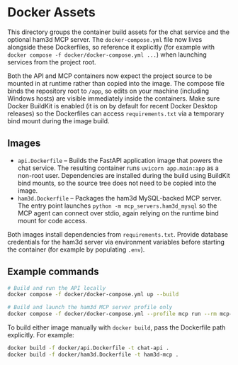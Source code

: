 # Docker Assets

This directory groups the container build assets for the chat service and the
optional ham3d MCP server. The `docker-compose.yml` file now lives alongside
these Dockerfiles, so reference it explicitly (for example with
`docker compose -f docker/docker-compose.yml ...`) when launching services from
the project root.

Both the API and MCP containers now expect the project source to be mounted in
at runtime rather than copied into the image. The compose file binds the
repository root to `/app`, so edits on your machine (including Windows hosts)
are visible immediately inside the containers. Make sure Docker BuildKit is
enabled (it is on by default for recent Docker Desktop releases) so the
Dockerfiles can access `requirements.txt` via a temporary bind mount during the
image build.

## Images

- `api.Dockerfile` – Builds the FastAPI application image that powers the chat
  service. The resulting container runs `uvicorn app.main:app` as a non-root
  user. Dependencies are installed during the build using BuildKit bind mounts,
  so the source tree does not need to be copied into the image.
- `ham3d.Dockerfile` – Packages the ham3d MySQL-backed MCP server. The entry
  point launches `python -m mcp_servers.ham3d_mysql` so the MCP agent can
  connect over stdio, again relying on the runtime bind mount for code access.

Both images install dependencies from `requirements.txt`. Provide database
credentials for the ham3d server via environment variables before starting the
container (for example by populating `.env`).

## Example commands

```bash
# Build and run the API locally
docker compose -f docker/docker-compose.yml up --build

# Build and launch the ham3d MCP server profile only
docker compose -f docker/docker-compose.yml --profile mcp run --rm mcp-ham3d
```

To build either image manually with `docker build`, pass the Dockerfile path
explicitly. For example:

```bash
docker build -f docker/api.Dockerfile -t chat-api .
docker build -f docker/ham3d.Dockerfile -t ham3d-mcp .
```
